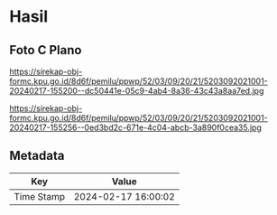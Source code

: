 # Hasil

## Foto C Plano

https://sirekap-obj-formc.kpu.go.id/8d6f/pemilu/ppwp/52/03/09/20/21/5203092021001-20240217-155200--dc50441e-05c9-4ab4-8a36-43c43a8aa7ed.jpg

https://sirekap-obj-formc.kpu.go.id/8d6f/pemilu/ppwp/52/03/09/20/21/5203092021001-20240217-155256--0ed3bd2c-671e-4c04-abcb-3a890f0cea35.jpg


## Metadata

| Key        | Value               |
| ---------- | ------------------- |
| Time Stamp | 2024-02-17 16:00:02 |



